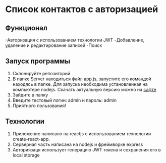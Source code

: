 Список контактов с авторизацией
===============================

Функционал
----------
-Авторизация с использованием технологии JWT
-Добавление, удаление и редактирование записей
-Поиск

Запуск программы
----------------
1. Склонируйте репозиторий
2. В папке Server находиться файл app.js, запустите его командой <node app.js> находясь в папке.
Для запуска необходима установленная на компьютере nodejs. Скачать актуальную версию можно на [сафте](https://nodejs.org)
3. Зайдите в папку 
4. Введите тестовый логин: admin и пароль: admin
5. Приятного пользования!

Технологии
----------
1. Приложение написано на reactjs с использованием технологии create-react-app.
2. Серверная часть написана на nodejs и фреймворке express
3. Авториязаця использует генерацию JWT токена и сохранения его в local storage
